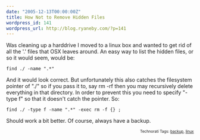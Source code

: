 ```yaml
---
date: "2005-12-13T00:00:00Z"
title: How Not to Remove Hidden Files
wordpress_id: 141
wordpress_url: http://blog.ryaneby.com/?p=141
---
```

Was cleaning up a harddrive I moved to a linux box and wanted to get rid of all the '.' files that OSX leaves around. An easy way to list the hidden files, or so it would seem, would be:

<code>find ./ -name ".*"</code>

And it would look correct. But unfortunately this also catches the filesystem pointer of "./" so if you pass it to, say rm -rf then you may recursively delete everything in that directory. In order to prevent this you need to specify "-type f" so that it doesn't catch the pointer. So:

<code>find ./ -type f -name ".*" -exec rm -f {} \;</code>

Should work a bit better. Of course, always have a backup.
<!-- technorati tags start --><p style="text-align:right;font-size:10px;">Technorati Tags: <a href="http://www.technorati.com/tag/backup" rel="tag">backup</a>, <a href="http://www.technorati.com/tag/linux" rel="tag">linux</a></p><!-- technorati tags end -->
